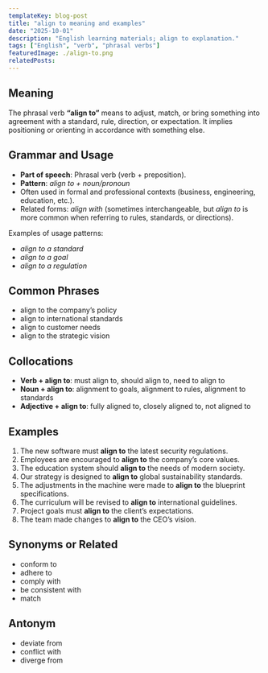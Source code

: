 ```yaml
---
templateKey: blog-post
title: "align to meaning and examples"
date: "2025-10-01"
description: "English learning materials; align to explanation."
tags: ["English", "verb", "phrasal verbs"]
featuredImage: ./align-to.png
relatedPosts:
---
```


## Meaning

The phrasal verb **“align to”** means to adjust, match, or bring something into agreement with a standard, rule, direction, or expectation. It implies positioning or orienting in accordance with something else.

## Grammar and Usage

- **Part of speech**: Phrasal verb (verb + preposition).
- **Pattern**: _align to + noun/pronoun_
- Often used in formal and professional contexts (business, engineering, education, etc.).
- Related forms: _align with_ (sometimes interchangeable, but _align to_ is more common when referring to rules, standards, or directions).

Examples of usage patterns:

- _align to a standard_
- _align to a goal_
- _align to a regulation_

## Common Phrases

- align to the company’s policy
- align to international standards
- align to customer needs
- align to the strategic vision

## Collocations

- **Verb + align to**: must align to, should align to, need to align to
- **Noun + align to**: alignment to goals, alignment to rules, alignment to standards
- **Adjective + align to**: fully aligned to, closely aligned to, not aligned to

## Examples

1. The new software must **align to** the latest security regulations.
2. Employees are encouraged to **align to** the company’s core values.
3. The education system should **align to** the needs of modern society.
4. Our strategy is designed to **align to** global sustainability standards.
5. The adjustments in the machine were made to **align to** the blueprint specifications.
6. The curriculum will be revised to **align to** international guidelines.
7. Project goals must **align to** the client’s expectations.
8. The team made changes to **align to** the CEO’s vision.

## Synonyms or Related

- conform to
- adhere to
- comply with
- be consistent with
- match

## Antonym

- deviate from
- conflict with
- diverge from
